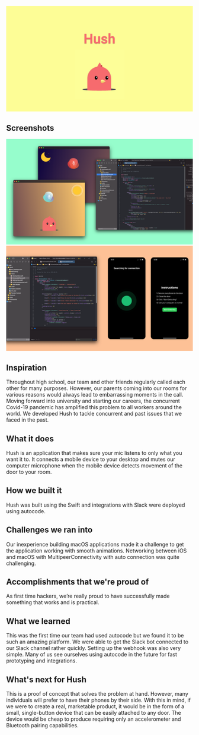 ![](demo/main.png)

## Screenshots

![](demo/mac.png)
![](demo/iOS.png)

## Inspiration

Throughout high school, our team and other friends regularly called each other for many purposes. However, our parents coming into our rooms for various reasons would always lead to embarrassing moments in the call. Moving forward into university and starting our careers, the concurrent Covid-19 pandemic has amplified this problem to all workers around the world. We developed Hush to tackle concurrent and past issues that we faced in the past.

## What it does

Hush is an application that makes sure your mic listens to only what you want it to. It connects a mobile device to your desktop and mutes our computer microphone when the mobile device detects movement of the door to your room.

## How we built it

Hush was built using the Swift and integrations with Slack were deployed using autocode.

## Challenges we ran into

Our inexperience building macOS applications made it a challenge to get the application working with smooth animations. Networking between iOS and macOS with MultipeerConnectivity with auto connection was quite challenging.

## Accomplishments that we're proud of

As first time hackers, we’re really proud to have successfully made something that works and is practical.

## What we learned

This was the first time our team had used autocode but we found it to be such an amazing platform. We were able to get the Slack bot connected to our Slack channel rather quickly. Setting up the webhook was also very simple. Many of us see ourselves using autocode in the future for fast prototyping and integrations.

## What's next for Hush

This is a proof of concept that solves the problem at hand. However, many individuals will prefer to have their phones by their side. With this in mind, if we were to create a real, marketable product, it would be in the form of a small, single-button device that can be easily attached to any door. The device would be cheap to produce requiring only an accelerometer and Bluetooth pairing capabilities.
